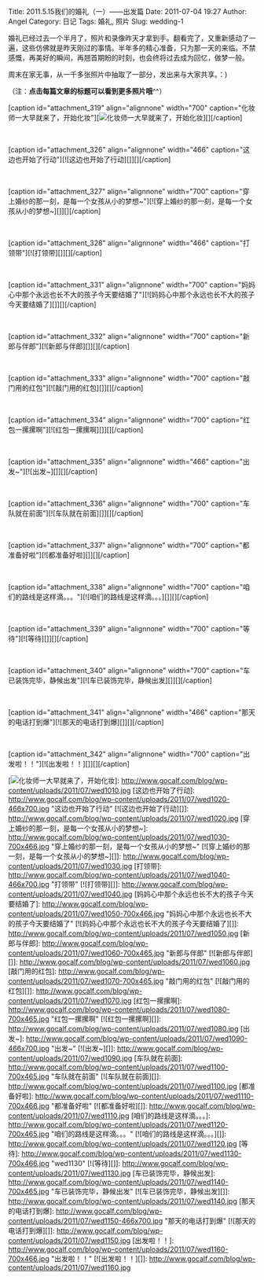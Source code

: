 Title: 2011.5.15我们的婚礼（一）——出发篇
Date: 2011-07-04 19:27
Author: Angel
Category: 日记
Tags: 婚礼, 照片
Slug: wedding-1

婚礼已经过去一个半月了，照片和录像昨天才拿到手。翻看完了，又重新感动了一遍，这些仿佛就是昨天刚过的事情。半年多的精心准备，只为那一天的来临。不禁感慨，再美好的瞬间，再翘首期盼的时刻，也会终将过去成为回忆，做梦一般。

周末在家无事，从一千多张照片中抽取了一部分，发出来与大家共享。：)

（注：**点击每篇文章的标题可以看到更多照片哦**\^\^）

[caption id="attachment\_319" align="alignnone" width="700"
caption="化妆师一大早就来了，开始化妆"][![化妆师一大早就来了，开始化妆][]][][/caption]

<!--more-->  

[caption id="attachment\_326" align="alignnone" width="466"
caption="这边也开始了行动"][![这边也开始了行动][]][][/caption]

 

[caption id="attachment\_327" align="alignnone" width="700"
caption="穿上婚纱的那一刻，是每一个女孩从小的梦想\~"][![穿上婚纱的那一刻，是每一个女孩从小的梦想\~][]][][/caption]

 

[caption id="attachment\_328" align="alignnone" width="466"
caption="打领带"][![打领带][]][][/caption]

 

[caption id="attachment\_331" align="alignnone" width="700"
caption="妈妈心中那个永远也长不大的孩子今天要结婚了"][![妈妈心中那个永远也长不大的孩子今天要结婚了][]][][/caption]

 

[caption id="attachment\_332" align="alignnone" width="700"
caption="新郎与伴郎"][![新郎与伴郎][]][][/caption]

 

[caption id="attachment\_333" align="alignnone" width="700"
caption="敲门用的红包"][![敲门用的红包][]][][/caption]

 

[caption id="attachment\_334" align="alignnone" width="700"
caption="红包一摞摞啊"][![红包一摞摞啊][]][][/caption]

 

[caption id="attachment\_335" align="alignnone" width="466"
caption="出发\~"][![出发\~][]][][/caption]

 

[caption id="attachment\_336" align="alignnone" width="700"
caption="车队就在前面"][![车队就在前面][]][][/caption]

 

[caption id="attachment\_337" align="alignnone" width="700"
caption="都准备好啦"][![都准备好啦][]][][/caption]

 

[caption id="attachment\_338" align="alignnone" width="700"
caption="咱们的路线是这样滴。。。"][![咱们的路线是这样滴。。。][]][][/caption]

 

[caption id="attachment\_339" align="alignnone" width="700"
caption="等待"][![等待][]][][/caption]

 

[caption id="attachment\_340" align="alignnone" width="700"
caption="车已装饰完毕，静候出发"][![车已装饰完毕，静候出发][]][][/caption]

 

[caption id="attachment\_341" align="alignnone" width="466"
caption="那天的电话打到爆"][![那天的电话打到爆][]][][/caption]

 

[caption id="attachment\_342" align="alignnone" width="700"
caption="出发啦！！"][![出发啦！！][]][][/caption]

  [化妆师一大早就来了，开始化妆]: http://www.gocalf.com/blog/wp-content/uploads/2011/07/wed1010-700x466.jpg
    "化妆师一大早就来了，开始化妆"
  [![化妆师一大早就来了，开始化妆][]]: http://www.gocalf.com/blog/wp-content/uploads/2011/07/wed1010.jpg
  [这边也开始了行动]: http://www.gocalf.com/blog/wp-content/uploads/2011/07/wed1020-466x700.jpg
    "这边也开始了行动"
  [![这边也开始了行动][]]: http://www.gocalf.com/blog/wp-content/uploads/2011/07/wed1020.jpg
  [穿上婚纱的那一刻，是每一个女孩从小的梦想\~]: http://www.gocalf.com/blog/wp-content/uploads/2011/07/wed1030-700x466.jpg
    "穿上婚纱的那一刻，是每一个女孩从小的梦想~"
  [![穿上婚纱的那一刻，是每一个女孩从小的梦想\~][]]: http://www.gocalf.com/blog/wp-content/uploads/2011/07/wed1030.jpg
  [打领带]: http://www.gocalf.com/blog/wp-content/uploads/2011/07/wed1040-466x700.jpg
    "打领带"
  [![打领带][]]: http://www.gocalf.com/blog/wp-content/uploads/2011/07/wed1040.jpg
  [妈妈心中那个永远也长不大的孩子今天要结婚了]: http://www.gocalf.com/blog/wp-content/uploads/2011/07/wed1050-700x466.jpg
    "妈妈心中那个永远也长不大的孩子今天要结婚了"
  [![妈妈心中那个永远也长不大的孩子今天要结婚了][]]: http://www.gocalf.com/blog/wp-content/uploads/2011/07/wed1050.jpg
  [新郎与伴郎]: http://www.gocalf.com/blog/wp-content/uploads/2011/07/wed1060-700x465.jpg
    "新郎与伴郎"
  [![新郎与伴郎][]]: http://www.gocalf.com/blog/wp-content/uploads/2011/07/wed1060.jpg
  [敲门用的红包]: http://www.gocalf.com/blog/wp-content/uploads/2011/07/wed1070-700x465.jpg
    "敲门用的红包"
  [![敲门用的红包][]]: http://www.gocalf.com/blog/wp-content/uploads/2011/07/wed1070.jpg
  [红包一摞摞啊]: http://www.gocalf.com/blog/wp-content/uploads/2011/07/wed1080-700x465.jpg
    "红包一摞摞啊"
  [![红包一摞摞啊][]]: http://www.gocalf.com/blog/wp-content/uploads/2011/07/wed1080.jpg
  [出发\~]: http://www.gocalf.com/blog/wp-content/uploads/2011/07/wed1090-466x700.jpg
    "出发~"
  [![出发\~][]]: http://www.gocalf.com/blog/wp-content/uploads/2011/07/wed1090.jpg
  [车队就在前面]: http://www.gocalf.com/blog/wp-content/uploads/2011/07/wed1100-700x465.jpg
    "车队就在前面"
  [![车队就在前面][]]: http://www.gocalf.com/blog/wp-content/uploads/2011/07/wed1100.jpg
  [都准备好啦]: http://www.gocalf.com/blog/wp-content/uploads/2011/07/wed1110-700x466.jpg
    "都准备好啦"
  [![都准备好啦][]]: http://www.gocalf.com/blog/wp-content/uploads/2011/07/wed1110.jpg
  [咱们的路线是这样滴。。。]: http://www.gocalf.com/blog/wp-content/uploads/2011/07/wed1120-700x465.jpg
    "咱们的路线是这样滴。。。"
  [![咱们的路线是这样滴。。。][]]: http://www.gocalf.com/blog/wp-content/uploads/2011/07/wed1120.jpg
  [等待]: http://www.gocalf.com/blog/wp-content/uploads/2011/07/wed1130-700x466.jpg
    "wed1130"
  [![等待][]]: http://www.gocalf.com/blog/wp-content/uploads/2011/07/wed1130.jpg
  [车已装饰完毕，静候出发]: http://www.gocalf.com/blog/wp-content/uploads/2011/07/wed1140-700x465.jpg
    "车已装饰完毕，静候出发"
  [![车已装饰完毕，静候出发][]]: http://www.gocalf.com/blog/wp-content/uploads/2011/07/wed1140.jpg
  [那天的电话打到爆]: http://www.gocalf.com/blog/wp-content/uploads/2011/07/wed1150-466x700.jpg
    "那天的电话打到爆"
  [![那天的电话打到爆][]]: http://www.gocalf.com/blog/wp-content/uploads/2011/07/wed1150.jpg
  [出发啦！！]: http://www.gocalf.com/blog/wp-content/uploads/2011/07/wed1160-700x466.jpg
    "出发啦！！"
  [![出发啦！！][]]: http://www.gocalf.com/blog/wp-content/uploads/2011/07/wed1160.jpg
